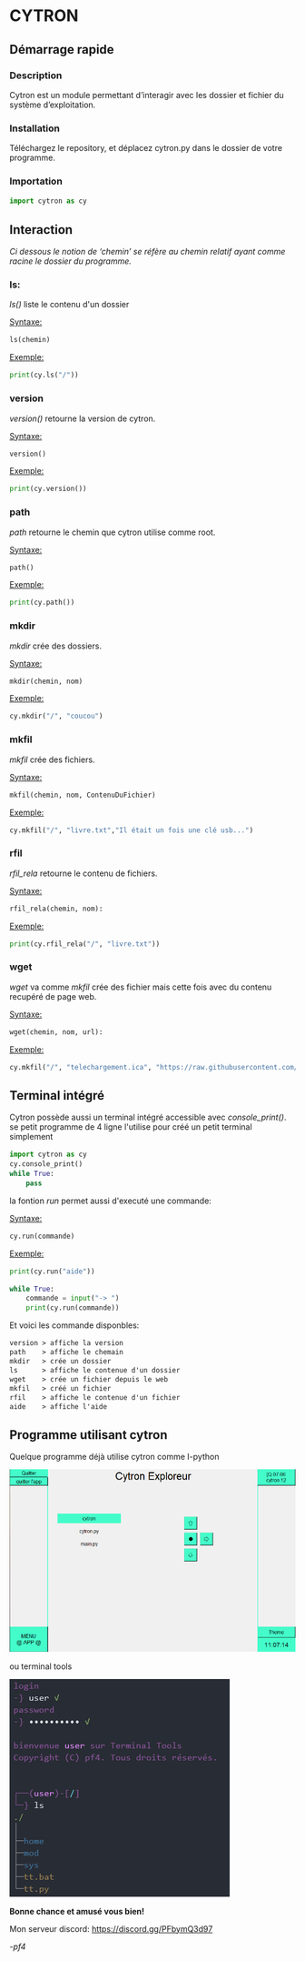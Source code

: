 # <b>CYTRON</b>
## <b> Démarrage rapide </b>
### <b> Description </b>
Cytron est un module permettant d’interagir avec les dossier et fichier du système d’exploitation.
### <b> Installation </b>
Téléchargez le repository, et déplacez cytron.py dans le dossier de votre programme.

### <b> Importation </b>
```py
import cytron as cy 
```
## <b> Interaction </b>

<i> Ci dessous le notion de ‘chemin’ se réfère au chemin relatif ayant comme racine le dossier du programme. </i>

### <b>ls:</b>

<i>ls()</i> liste le contenu d'un dossier

<u>Syntaxe:</u>

```py
ls(chemin)
```
<u>Exemple:</u>

```py
print(cy.ls("/"))
```

### <b>version</b>

<i>version()</i> retourne la version de cytron.

<u>Syntaxe:</u>

```py
version()
```
<u>Exemple:</u>

```py
print(cy.version())
```

### <b>path</b>

<i>path</i> retourne le chemin que cytron utilise comme root.

<u>Syntaxe:</u>

```py
path()
```
<u>Exemple:</u>

```py
print(cy.path())
```

### <b>mkdir</b>

<i>mkdir</i> crée des dossiers.

<u>Syntaxe:</u>

```py
mkdir(chemin, nom)
```
<u>Exemple:</u>

```py
cy.mkdir("/", "coucou")
```

### <b>mkfil</b>

<i>mkfil</i> crée des fichiers.

<u>Syntaxe:</u>

```py
mkfil(chemin, nom, ContenuDuFichier)
```
<u>Exemple:</u>

```py
cy.mkfil("/", "livre.txt","Il était un fois une clé usb...")
```

### <b>rfil</b>

<i>rfil_rela</i> retourne le contenu de fichiers.

<u>Syntaxe:</u>

```py
rfil_rela(chemin, nom):
```
<u>Exemple:</u>

```py
print(cy.rfil_rela("/", "livre.txt"))
```

### <b>wget</b>

<i>wget</i> va comme <i>mkfil</i> crée des fichier mais cette fois avec du contenu recupéré de page web.

<u>Syntaxe:</u>

```py
wget(chemin, nom, url):
```
<u>Exemple:</u>

```py
cy.mkfil("/", "telechargement.ica", "https://raw.githubusercontent.com/passemblage/I-python-Public/main/appli%20ica/telechargement.ica")
```

## <b> Terminal intégré </b>

Cytron possède aussi un terminal intégré accessible avec <i>console_print()</i>.
se petit programme de 4 ligne l'utilise pour créé un petit terminal simplement

```py
import cytron as cy
cy.console_print()
while True:
    pass
```

la fontion <i>run</i> permet aussi d'executé une commande:


<u>Syntaxe:</u>

```py
cy.run(commande)
```
<u>Exemple:</u>

```py
print(cy.run("aide"))
```

```py
while True:
    commande = input("-> ")
    print(cy.run(commande))
```

Et voici les commande disponbles:

```
version > affiche la version
path    > affiche le chemain
mkdir   > crée un dossier
ls      > affiche le contenue d'un dossier
wget    > crée un fichier depuis le web
mkfil   > créé un fichier
rfil    > affiche le contenue d'un fichier
aide    > affiche l'aide
```

## <b> Programme utilisant cytron </b>

Quelque programme déjà utilise cytron comme I-python

<img src="doc/ip.png">

ou terminal tools

<img src="doc/tt.png">

<b>Bonne chance et amusé vous bien!</b>

Mon serveur discord: https://discord.gg/PFbymQ3d97

<i>-pf4 </i>